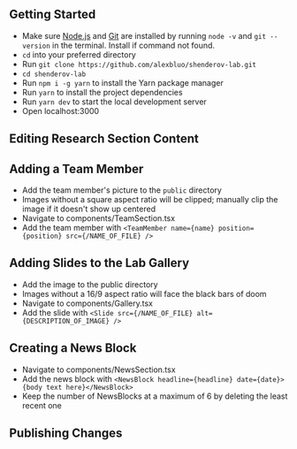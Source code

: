 ## Getting Started

- Make sure [Node.js](https://nodejs.org/en/download/) and [Git](https://git-scm.com/downloads) are installed by running `node -v` and `git --version` in the terminal. Install if command not found.
- `cd` into your preferred directory
- Run `git clone https://github.com/alexbluo/shenderov-lab.git`
- `cd shenderov-lab`
- Run `npm i -g yarn` to install the Yarn package manager
- Run `yarn` to install the project dependencies
- Run `yarn dev` to start the local development server
- Open localhost:3000

## Editing Research Section Content

## Adding a Team Member

- Add the team member's picture to the `public` directory
- Images without a square aspect ratio will be clipped; manually clip the image if it doesn't show up centered
- Navigate to components/TeamSection.tsx
- Add the team member with `<TeamMember name={name} position={position} src={/NAME_OF_FILE} />`

## Adding Slides to the Lab Gallery

- Add the image to the public directory
- Images without a 16/9 aspect ratio will face the black bars of doom
- Navigate to components/Gallery.tsx
- Add the slide with `<Slide src={/NAME_OF_FILE} alt={DESCRIPTION_OF_IMAGE} />`

## Creating a News Block

- Navigate to components/NewsSection.tsx
- Add the news block with `<NewsBlock headline={headline} date={date}>{body text here}</NewsBlock>`
- Keep the number of NewsBlocks at a maximum of 6 by deleting the least recent one

## Publishing Changes
